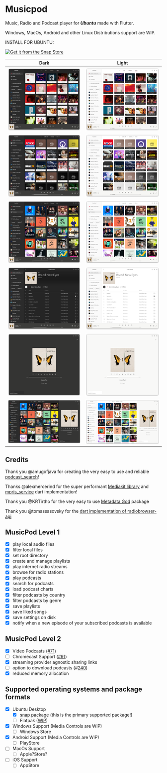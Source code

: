 # Musicpod

Music, Radio and Podcast player for ***Ubuntu*** made with Flutter.

Windows, MacOs, Android and other Linux Distributions support are WIP.

INSTALL FOR UBUNTU:

[![Get it from the Snap Store](https://snapcraft.io/static/images/badges/en/snap-store-black.svg)](https://snapcraft.io/musicpod)



|Dark | Light|
|-|-|
|![](.github/local_dark.png)|![](.github/local_light.png)|
|![](.github/radio_dark.png)|![](.github/radio_light.png)|
|![](.github/podcast_dark.png)|![](.github/podcast_light.png)|
|![](.github/album_dark.png)|![](.github/album_light.png)|
|![](.github/full_window_dark.png)|![](.github/full_window_light.png)|
|![](.github/wide_window_dark.png)|![](.github/wide_window_light.png)|

## Credits

Thank you @amugofjava for creating the very easy to use and reliable [podcast_search](https://github.com/amugofjava/podcast_search)!

Thanks @alexmercerind for the super performant [Mediakit library](https://github.com/alexmercerind/media_kit) and [mpris_service](https://github.com/alexmercerind/mpris_service) dart implementation!

Thank you @KRTirtho for the very easy to use [Metadata God](https://github.com/KRTirtho/metadata_god) package

Thank you @tomassasovsky for the [dart implementation of radiobrowser-api](https://github.com/tomassasovsky/radio-browser-api.dart)

## MusicPod Level 1

- [X] play local audio files
- [X] filter local files
- [X] set root directory
- [X] create and manage playlists
- [X] play internet radio streams
- [X] browse for radio stations
- [X] play podcasts
- [X] search for podcasts
- [X] load podcast charts
- [X] filter podcasts by country
- [X] filter podcasts by genre
- [X] save playlists
- [X] save liked songs
- [X] save settings on disk
- [X] notify when a new episode of your subscribed podcasts is available

## MusicPod Level 2

- [X] Video Podcasts ([#71](https://github.com/ubuntu-flutter-community/musicpod/issues/71))
- [ ] Chromecast Support ([#91](https://github.com/ubuntu-flutter-community/musicpod/issues/91))
- [X] streaming provider agnostic sharing links
- [ ] option to download podcasts (#[240](https://github.com/ubuntu-flutter-community/musicpod/issues/240))
- [X] reduced memory allocation

## Supported operating systems and package formats

- [X] Ubuntu Desktop
  - [X] [snap package](https://snapcraft.io/musicpod) (this is the primary supported package!)
  - [ ] Flatpak ([WIP](https://github.com/ubuntu-flutter-community/musicpod/issues/10))
- [X] Windows Support (Media Controls are WIP)
  - [ ] Windows Store
- [X] Android Support (Media Controls are WIP)
  - [ ] PlayStore
- [ ] MacOs Support
  - [ ] Apple?Store?
- [ ] iOS Support
  - [ ] AppStore
